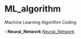 # ML_algorithm
Machine Learning Algorithm Coding

**- Neural_Network** [Neural_Network](Neural_Network)
